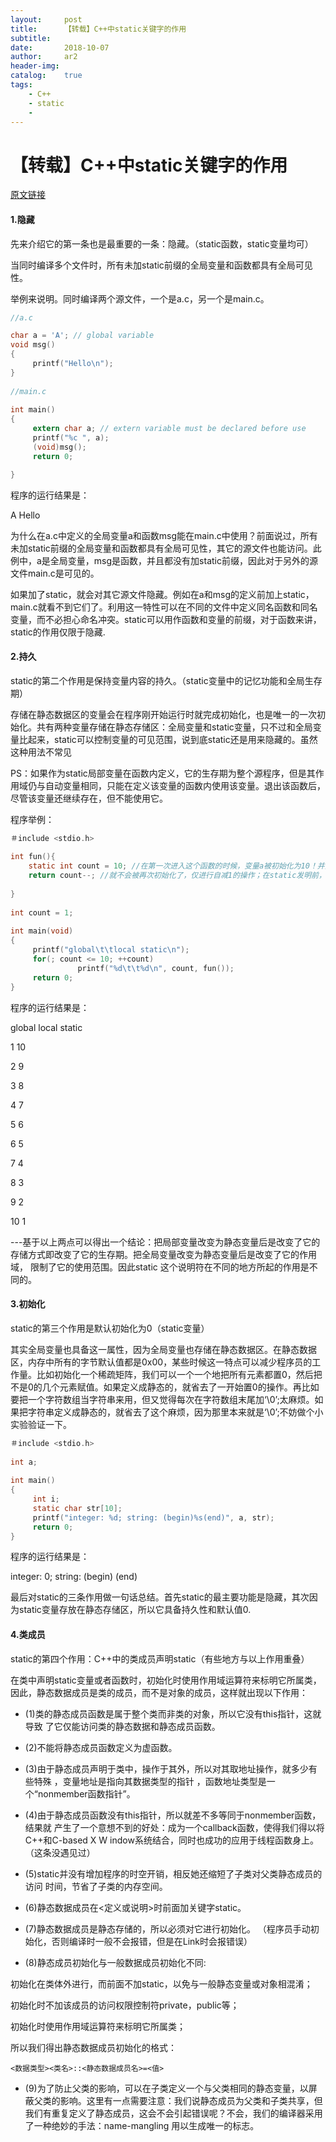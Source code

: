 ```yaml
---
layout:     post
title:      【转载】C++中static关键字的作用
subtitle:   
date:       2018-10-07
author:     ar2
header-img: 
catalog: 	true
tags:
    - C++
    - static
    - 
---
```

# 【转载】C++中static关键字的作用

[原文链接](https://www.cnblogs.com/songdanzju/p/7422380.html)

#### 1.隐藏

先来介绍它的第一条也是最重要的一条：隐藏。（static函数，static变量均可）

当同时编译多个文件时，所有未加static前缀的全局变量和函数都具有全局可见性。

举例来说明。同时编译两个源文件，一个是a.c，另一个是main.c。

```c
//a.c

char a = 'A'; // global variable
void msg()
{
     printf("Hello\n");
}
 
//main.c
 
int main()
{
     extern char a; // extern variable must be declared before use
     printf("%c ", a);
     (void)msg();
     return 0;

}
```

程序的运行结果是：


A Hello

为什么在a.c中定义的全局变量a和函数msg能在main.c中使用？前面说过，所有未加static前缀的全局变量和函数都具有全局可见性，其它的源文件也能访问。此例中，a是全局变量，msg是函数，并且都没有加static前缀，因此对于另外的源文件main.c是可见的。

如果加了static，就会对其它源文件隐藏。例如在a和msg的定义前加上static，main.c就看不到它们了。利用这一特性可以在不同的文件中定义同名函数和同名变量，而不必担心命名冲突。static可以用作函数和变量的前缀，对于函数来讲，static的作用仅限于隐藏.

#### 2.持久

static的第二个作用是保持变量内容的持久。（static变量中的记忆功能和全局生存期）

存储在静态数据区的变量会在程序刚开始运行时就完成初始化，也是唯一的一次初始化。共有两种变量存储在静态存储区：全局变量和static变量，只不过和全局变量比起来，static可以控制变量的可见范围，说到底static还是用来隐藏的。虽然这种用法不常见

PS：如果作为static局部变量在函数内定义，它的生存期为整个源程序，但是其作用域仍与自动变量相同，只能在定义该变量的函数内使用该变量。退出该函数后， 尽管该变量还继续存在，但不能使用它。 

程序举例：

```c
＃include <stdio.h>
 
int fun(){
    static int count = 10; //在第一次进入这个函数的时候，变量a被初始化为10！并接着自减1，以后每次进入该函数，a
    return count--; //就不会被再次初始化了，仅进行自减1的操作；在static发明前，要达到同样的功能，则只能使用全局变量：    
 
}
 
int count = 1;
 
int main(void)
{
     printf("global\t\tlocal static\n");
     for(; count <= 10; ++count)
               printf("%d\t\t%d\n", count, fun());
     return 0;
}
```

程序的运行结果是：


global  local static

1 10

2 9

3 8

4 7

5 6

6 5

7 4

8 3

9 2

10 1

---基于以上两点可以得出一个结论：把局部变量改变为静态变量后是改变了它的存储方式即改变了它的生存期。把全局变量改变为静态变量后是改变了它的作用域， 限制了它的使用范围。因此static 这个说明符在不同的地方所起的作用是不同的。

#### 3.初始化

static的第三个作用是默认初始化为0（static变量）

其实全局变量也具备这一属性，因为全局变量也存储在静态数据区。在静态数据区，内存中所有的字节默认值都是0x00，某些时候这一特点可以减少程序员的工作量。比如初始化一个稀疏矩阵，我们可以一个一个地把所有元素都置0，然后把不是0的几个元素赋值。如果定义成静态的，就省去了一开始置0的操作。再比如要把一个字符数组当字符串来用，但又觉得每次在字符数组末尾加‘\0’;太麻烦。如果把字符串定义成静态的，就省去了这个麻烦，因为那里本来就是‘\0’;不妨做个小实验验证一下。

```c
＃include <stdio.h>
 
int a;
 
int main()
{
     int i;
     static char str[10];
     printf("integer: %d; string: (begin)%s(end)", a, str);
     return 0;
}
```

程序的运行结果是：


integer: 0; string: (begin) (end) 

最后对static的三条作用做一句话总结。首先static的最主要功能是隐藏，其次因为static变量存放在静态存储区，所以它具备持久性和默认值0. 

#### 4.类成员

static的第四个作用：C++中的类成员声明static（有些地方与以上作用重叠）

 在类中声明static变量或者函数时，初始化时使用作用域运算符来标明它所属类，因此，静态数据成员是类的成员，而不是对象的成员，这样就出现以下作用：

- (1)类的静态成员函数是属于整个类而非类的对象，所以它没有this指针，这就导致 了它仅能访问类的静态数据和静态成员函数。      

- (2)不能将静态成员函数定义为虚函数。      

- (3)由于静态成员声明于类中，操作于其外，所以对其取地址操作，就多少有些特殊 ，变量地址是指向其数据类型的指针 ，函数地址类型是一个“nonmember函数指针”。

- (4)由于静态成员函数没有this指针，所以就差不多等同于nonmember函数，结果就 产生了一个意想不到的好处：成为一个callback函数，使得我们得以将C++和C-based X W indow系统结合，同时也成功的应用于线程函数身上。 （这条没遇见过）  

- (5)static并没有增加程序的时空开销，相反她还缩短了子类对父类静态成员的访问 时间，节省了子类的内存空间。      

- (6)静态数据成员在<定义或说明>时前面加关键字static。      

- (7)静态数据成员是静态存储的，所以必须对它进行初始化。 （程序员手动初始化，否则编译时一般不会报错，但是在Link时会报错误） 

- (8)静态成员初始化与一般数据成员初始化不同:

初始化在类体外进行，而前面不加static，以免与一般静态变量或对象相混淆；

初始化时不加该成员的访问权限控制符private，public等；        

初始化时使用作用域运算符来标明它所属类；

所以我们得出静态数据成员初始化的格式：
           
    <数据类型><类名>::<静态数据成员名>=<值>

- (9)为了防止父类的影响，可以在子类定义一个与父类相同的静态变量，以屏蔽父类的影响。这里有一点需要注意：我们说静态成员为父类和子类共享，但我们有重复定义了静态成员，这会不会引起错误呢？不会，我们的编译器采用了一种绝妙的手法：name-mangling 用以生成唯一的标志。
